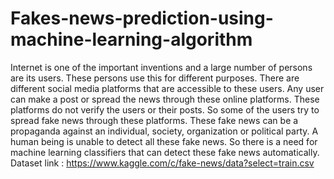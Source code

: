 # Fakes-news-prediction-using-machine-learning-algorithm
Internet is one of the important inventions and a large number of persons are its users. These persons use this for different purposes. There are different social media platforms that are accessible to these users. Any user can make a post or spread the news through these online platforms. These platforms do not verify the users or their posts. So some of the users try to spread fake news through these platforms. These fake news can be a propaganda against an individual, society, organization or political party. A human being is unable to detect all these fake news. So there is a need for machine learning classifiers that can detect these fake news automatically.
Dataset link : https://www.kaggle.com/c/fake-news/data?select=train.csv
